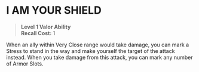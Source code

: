 ﻿# I AM YOUR SHIELD

> **Level 1 Valor Ability**  
> **Recall Cost:** 1

When an ally within Very Close range would take damage, you can mark a Stress to stand in the way and make yourself the target of the attack instead. When you take damage from this attack, you can mark any number of Armor Slots.
